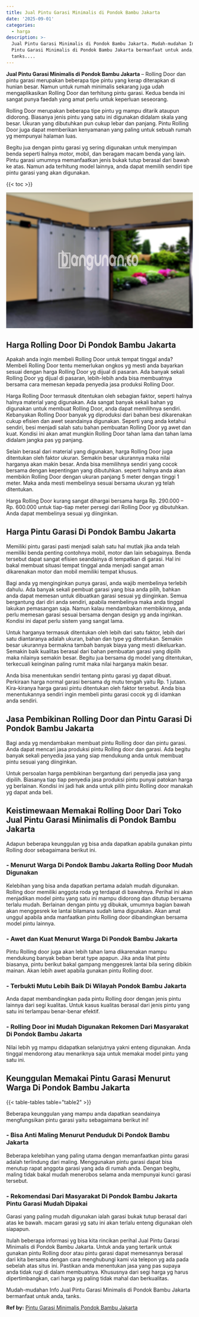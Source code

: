 ```yaml
---
title: Jual Pintu Garasi Minimalis di Pondok Bambu Jakarta
date: '2025-09-01'
categories:
  - harga
description: >-
  Jual Pintu Garasi Minimalis di Pondok Bambu Jakarta. Mudah-mudahan Info Jual
  Pintu Garasi Minimalis di Pondok Bambu Jakarta bermanfaat untuk anda,
  tanks....
---
```


**Jual Pintu Garasi Minimalis di Pondok Bambu Jakarta** – Rolling Door dan pintu garasi merupakan beberapa tipe pintu yang kerap diterapkan di hunian besar. Namun untuk rumah minimalis sekarang juga udah mengaplikasikan Rolling Door dan terhitung pintu garasi. Kedua benda ini sangat punya faedah yang amat perlu untuk keperluan seseorang.

Rolling Door merupakan beberapa tipe pintu yg mampu ditarik ataupun didorong. Biasanya jenis pintu yang satu ini digunakan didalam skala yang besar. Ukuran yang dibutuhkan pun cukup lebar dan panjang. Pintu Rolling Door juga dapat memberikan kenyamanan yang paling untuk sebuah rumah yg mempunyai halaman luas.

Begitu jua dengan pintu garasi yg sering digunakan untuk menyimpan benda seperti halnya motor, mobil, dan beragam macam benda yang lain. Pintu garasi umumnya memanfaatkan jenis bukak tutup berasal dari bawah ke atas. Namun ada terhitung model lainnya, anda dapat memilih sendiri tipe pintu garasi yang akan digunakan.

{{< toc >}}

![Jual Pintu Garasi Minimalis di Pondok Bambu Jakarta](/images/pintu-garasi-37.png)

## Harga Rolling Door Di Pondok Bambu Jakarta

Apakah anda ingin membeli Rolling Door untuk tempat tinggal anda? Membeli Rolling Door tentu memerlukan ongkos yg mesti anda bayarkan sesuai dengan harga Rolling Door yg dijual di pasaran. Ada banyak sekali Rolling Door yg dijual di pasaran, lebih-lebih anda bisa membuatnya bersama cara memesan kepada penyedia jasa produksi Rolling Door.

Harga Rolling Door termasuk ditentukan oleh sebagian faktor, seperti halnya halnya material yang digunakan. Ada sangat banyak sekali bahan yg digunakan untuk membuat Rolling Door, anda dapat memilihnya sendiri. Kebanyakan Rolling Door banyak yg diproduksi dari bahan besi dikarenakan cukup efisien dan awet seandainya digunakan. Seperti yang anda ketahui sendiri, besi menjadi salah satu bahan pembuatan Rolling Door yg awet dan kuat. Kondisi ini akan amat mungkin Rolling Door tahan lama dan tahan lama didalam jangka pas yg panjang.

Selain berasal dari material yang digunakan, harga Rolling Door juga ditentukan oleh faktor ukuran. Semakin besar ukurannya maka nilai harganya akan makin besar. Anda bisa memilihnya sendiri yang cocok bersama dengan kepentingan yang dibutuhkan. seperti halnya anda akan membikin Rolling Door dengan ukuran panjang 5 meter dengan tinggi 1 meter. Maka anda mesti membelinya sesuai bersama ukuran yg telah ditentukan.

Harga Rolling Door kurang sangat dihargai bersama harga Rp. 290.000 – Rp. 600.000 untuk tiap-tiap meter persegi dari Rolling Door yg dibutuhkan. Anda dapat membelinya sesuai yg diinginkan.

## Harga Pintu Garasi Di Pondok Bambu Jakarta

Memiliki pintu garasi pasti menjadi salah satu hal mutlak jika anda telah memiliki benda penting contohnya mobil, motor dan lain sebagainya. Benda tersebut dapat sangat efisien seandainya di tempatkan di garasi. Hal ini bakal membuat situasi tempat tinggal anda menjadi sangat aman dikarenakan motor dan mobil memiliki tempat khusus.

Bagi anda yg menginginkan punya garasi, anda wajib membelinya terlebih dahulu. Ada banyak sekali pembuat garasi yang bisa anda pilih, bahkan anda dapat memesan untuk dibuatkan garasi sesuai yg diinginkan. Semua bergantung dari diri anda sendiri, apabila membelinya maka anda tinggal lakukan pemasangan saja. Namun kalau mendambakan membikinnya, anda perlu memesan garasi sesuai bersama dengan design yg anda inginkan. Kondisi ini dapat perlu sistem yang sangat lama.

Untuk harganya termasuk ditentukan oleh lebih dari satu faktor, lebih dari satu diantaranya adalah ukuran, bahan dan type yg ditentukan. Semakin besar ukurannya bermakna tambah banyak biaya yang mesti dikeluarkan. Semakin baik kualitas berasal dari bahan pembuatan garasi yang dipilih maka nilainya semakin besar. Begitu jua bersama dg model yang ditentukan, terkecuali keinginan paling rumit maka nilai harganya makin besar.

Anda bisa menentukan sendiri tentang pintu garasi yg dapat dibuat. Perkiraan harga normal garasi bersama dg mutu tengah yaitu Rp. 1 jutaan. Kira-kiranya harga garasi pintu ditentukan oleh faktor tersebut. Anda bisa menentukannya sendiri ingin membeli pintu garasi cocok yg di idamkan anda sendiri.

## Jasa Pembikinan Rolling Door dan Pintu Garasi Di Pondok Bambu Jakarta

Bagi anda yg mendambakan membuat pintu Rolling door dan pintu garasi. Anda dapat mencari jasa produksi pintu Rolling door dan garasi. Ada begitu banyak sekali penyedia jasa yang siap mendukung anda untuk membuat pintu sesuai yang diinginkan.

Untuk persoalan harga pembikinan bergantung dari penyedia jasa yang dipilih. Biasanya tiap tiap penyedia jasa produksi pintu punyai patokan harga yg berlainan. Kondisi ini jadi hak anda untuk pilih pintu Rolling door manakah yg dapat anda beli.

## Keistimewaan Memakai Rolling Door Dari Toko Jual Pintu Garasi Minimalis di Pondok Bambu Jakarta

Adapun beberapa keunggulan yg bisa anda dapatkan apabila gunakan pintu Rolling door sebagaimana berikut ini.

### \- Menurut Warga Di Pondok Bambu Jakarta Rolling Door Mudah Digunakan

Kelebihan yang bisa anda dapatkan pertama adalah mudah digunakan. Rolling door memiliki anggota roda yg terdapat di bawahnya. Perihal ini akan menjadikan model pintu yang satu ini mampu didorong dan ditutup bersama terlalu mudah. Berlainan dengan pintu yg dibukak, umumnya bagian bawah akan menggesrek ke lantai bilamana sudah lama digunakan. Akan amat unggul apabila anda manfaatkan pintu Rolling door dibandingkan bersama model pintu lainnya.

### \- Awet dan Kuat Menurut Warga Di Pondok Bambu Jakarta

Pintu Rolling door juga akan lebih tahan lama dikarenakan mampu mendukung banyak beban berat type apapun. Jika anda lihat pintu biasanya, pintu berikut bakal gampang menggesrek lantai bila sering dibikin mainan. Akan lebih awet apabila gunakan pintu Rolling door.

### \- Terbukti Mutu Lebih Baik Di Wilayah Pondok Bambu Jakarta

Anda dapat membandingkan pada pintu Rolling door dengan jenis pintu lainnya dari segi kualitas. Untuk kasus kualitas berasal dari jenis pintu yang satu ini terlampau benar-benar efektif.

### \- Rolling Door ini Mudah Digunakan Rekomen Dari Masyarakat Di Pondok Bambu Jakarta

Nilai lebih yg mampu didapatkan selanjutnya yakni enteng digunakan. Anda tinggal mendorong atau menariknya saja untuk memakai model pintu yang satu ini.

## Keunggulan Memakai Pintu Garasi Menurut Warga Di Pondok Bambu Jakarta

{{< table-tables table="table2" >}}

Beberapa keunggulan yang mampu anda dapatkan seandainya mengfungsikan pintu garasi yaitu sebagaimana berikut ini!

### \- Bisa Anti Maling Menurut Penduduk Di Pondok Bambu Jakarta

Beberapa kelebihan yang paling utama dengan memanfaatkan pintu garasi adalah terlindung dari maling. Menggunakan pintu garasi dapat bisa menutup rapat anggota garasi yang ada di rumah anda. Dengan begitu, maling tidak bakal mudah menerobos selama anda mempunyai kunci garasi tersebut.

### \- Rekomendasi Dari Masyarakat Di Pondok Bambu Jakarta Pintu Garasi Mudah Dipakai

Garasi yang paling mudah digunakan ialah garasi bukak tutup berasal dari atas ke bawah. macam garasi yg satu ini akan terlalu enteng digunakan oleh siapapun.

Itulah beberapa informasi yg bisa kita rincikan perihal Jual Pintu Garasi Minimalis di Pondok Bambu Jakarta. Untuk anda yang tertarik untuk gunakan pintu Rolling door atau pintu garasi dapat memesannya berasal dari kita bersama dengan cara menghubungi kami via telepon yg ada pada sebelah atas situs ini. Pastikan anda menentukan jasa yang pas supaya anda tidak rugi di dalam membuatnya. Khususnya dari segi harga yg harus dipertimbangkan, cari harga yg paling tidak mahal dan berkualitas.

Mudah-mudahan Info Jual Pintu Garasi Minimalis di Pondok Bambu Jakarta bermanfaat untuk anda, tanks.

**Ref by:** [Pintu Garasi Minimalis Pondok Bambu Jakarta](https://id.wikipedia.org/wiki/Pintu)
